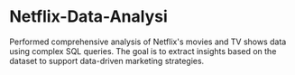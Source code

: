 # Netflix-Data-Analysi

Performed comprehensive analysis of Netflix's movies and TV shows data using complex SQL queries. The goal is to extract insights based on the dataset to support data-driven marketing strategies.
